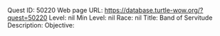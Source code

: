 Quest ID: 50220
Web page URL: https://database.turtle-wow.org/?quest=50220
Level: nil
Min Level: nil
Race: nil
Title: Band of Servitude
Description: 
Objective: 
